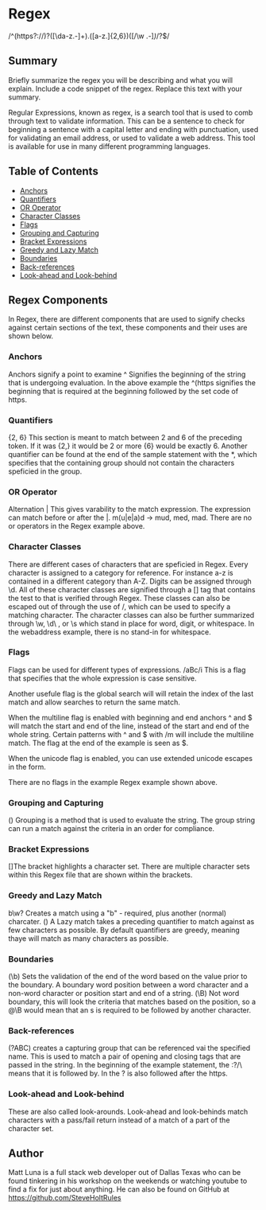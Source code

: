 # Regex

/^(https?:\/\/)?([\da-z\.-]+)\.([a-z\.]{2,6})([\/\w \.-]*)*\/?$/

## Summary

Briefly summarize the regex you will be describing and what you will explain. Include a code snippet of the regex. Replace this text with your summary.

Regular Expressions, known as regex, is a search tool that is used to comb through text to validate information. This can be a sentence to check for beginning a sentence with a capital letter and ending with punctuation, used for validating an email address, or used to validate a web address. This tool is available for use in many different programming languages.  

## Table of Contents

- [Anchors](#anchors)
- [Quantifiers](#quantifiers)
- [OR Operator](#or-operator)
- [Character Classes](#character-classes)
- [Flags](#flags)
- [Grouping and Capturing](#grouping-and-capturing)
- [Bracket Expressions](#bracket-expressions)
- [Greedy and Lazy Match](#greedy-and-lazy-match)
- [Boundaries](#boundaries)
- [Back-references](#back-references)
- [Look-ahead and Look-behind](#look-ahead-and-look-behind)

## Regex Components
In Regex, there are different components that are used to signify checks against certain sections of the text, these components and their uses are shown below. 

### Anchors
Anchors signify a point to examine
^ Signifies the beginning of the string that is undergoing evaluation. In the above example the ^(https signifies the beginning that is required at the beginning followed by the set code of https.

### Quantifiers
{2, 6} This section is meant to match between 2 and 6 of the preceding token. If it was {2,} it would be 2 or more {6} would be exactly 6.
Another quantifier can be found at the end of the sample statement with the *, which specifies that the containing group should not contain the characters speficied in the group. 

### OR Operator
Alternation |
This gives varability to the match expression. The expression can match before or after the |.
m(u|e|a)d -> mud, med, mad. There are no or operators in the Regex example above.

### Character Classes
There are different cases of characters that are speficied in Regex. Every character is assigned to a category for reference. For instance a-z is contained in a different category than A-Z. Digits can be assigned through \d. All of these character classes are signified through a [] tag that contains the test to that is verified through Regex. These classes can also be escaped out of through the use of /, which can be used to specify a matching character. The character classes can also be further summarized through \w, \d\ , or \s which stand in place for word, digit, or whitespace. In the webaddress example, there is no stand-in for whitespace. 

### Flags
Flags can be used for different types of expressions. /aBc/i This is a flag that specifies that the whole expression is case sensitive. 

Another usefule flag is the global search will will retain the index of the last match and allow searches to return the same match.

When the multiline flag is enabled with beginning and end anchors ^ and \$ will match the start and end of the line, instead of the start and end of the whole string. Certain patterns with ^ and \$ with /m will include the multiline match. The flag at the end of the example is seen as $. 

When the unicode flag is enabled, you can use extended unicode escapes in the form.

There are no flags in the example Regex example shown above. 

### Grouping and Capturing
() Grouping is a method that is used to evaluate the string. The group string can run a match against the criteria in an order for compliance. 

### Bracket Expressions
[]The bracket highlights a character set. There are multiple character sets within this Regex file that are shown within the brackets. 

### Greedy and Lazy Match
b\w? Creates a match using a "b" - required, plus another (normal) charcater. () A Lazy match takes a preceding quantifier to match against as few characters as possible. By default quantifiers are greedy, meaning thaye will match as many characters as possible. 

### Boundaries
(\b) Sets the validation of the end of the word based on the value prior to the boundary. A boundary word position between a word character and a non-word character or position start and end of a string. (\B) Not word boundary, this will look the criteria that matches based on the position, so a @\B would mean that an s is required to be followed by another character. 

### Back-references
(?<name>ABC) creates a capturing group that can be referenced vai the specified name. This is used to match a pair of opening and closing tags that are passed in the string. In the beginning of the example statement, the :?/\ means that it is followed by. In the ? is also followed after the https. 

### Look-ahead and Look-behind
These are also called look-arounds. Look-ahead and look-behinds match characters with a pass/fail return instead of a match of a part of the character set. 

## Author

Matt Luna is a full stack web developer out of Dallas Texas who can be found tinkering in his workshop on the weekends or watching youtube to find a fix for just about anything. He can also be found on GitHub at https://github.com/SteveHoltRules
